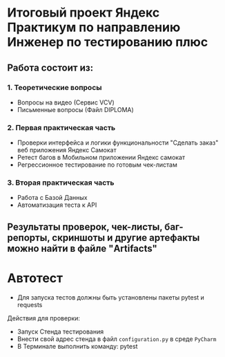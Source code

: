 # Итоговый проект Яндекс Практикум по направлению Инженер по тестированию плюс


## Работа состоит из:
### 1. Теоретические вопросы
- Вопросы на видео (Сервис VCV)
- Письменные вопросы (Файл DIPLOMA)

### 2. Первая практическая часть
- Проверки интерфейса и логики функциональности "Сделать заказ" веб приложения Яндекс Самокат
- Ретест багов в Мобильном приложении Яндекс самокат
- Регрессионное тестирование по готовым чек-листам

### 3. Вторая практическая часть
- Работа с Базой Данных
- Автоматизация теста к API 


## Результаты проверок, чек-листы, баг-репорты, скриншоты и другие артефакты можно найти в файле "Artifacts" 




# Автотест

- Для запуска тестов должны быть установлены пакеты pytest и requests


Действия для проверки:
- Запуск Стенда тестирования
- Внести свой адрес стенда в файл `configuration.py` в среде `PyCharm`
- В Терминале выполнить команду: pytest

